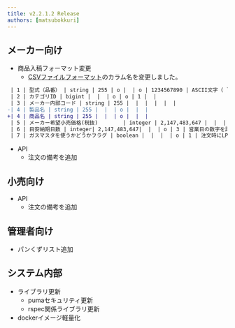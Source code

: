 ```yaml
---
title: v2.2.1.2 Release
authors: [matsubokkuri]
---
```


<!-- truncate -->

## メーカー向け

- 商品入稿フォーマット変更
  - [CSVファイルフォーマット](/docs/csv)のカラム名を変更しました。

```diff
 | 1 | 型式（品番） | string | 255 | o |  | o | 1234567890 | ASCII文字（ `\:*?"<>` 以外） |
 | 2 | カテゴリID | bigint |  |  | o | o | 1 |  |
 | 3 | メーカー内部コード | string | 255 |  |  |  |  |  |
-| 4 | 製品名 | string | 255 |  |  | o |  |  |
+| 4 | 商品名 | string | 255 |  |  | o |  |  |
 | 5 | メーカー希望小売価格(税抜)        | integer | 2,147,483,647 |  |  |  |  | 単位は日本円。税抜。空白の場合はオープンプライス。 |
 | 6 | 目安納期日数 | integer| 2,147,483,647|  |  | o | 3 | 営業日の数字を記載 |
 | 7 | ガスマスタを使うかどうかフラグ | boolean |  |  |  | o | 1 | 注文時にLPか都市ガスかを選択する必要がある商品 |~
```

- API
  - 注文の備考を追加


## 小売向け
- API
  - 注文の備考を追加

## 管理者向け

- パンくずリスト追加


## システム内部

- ライブラリ更新
  - pumaセキュリティ更新
  - rspec関係ライブラリ更新
- dockerイメージ軽量化


